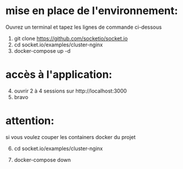 # mise en place de l'environnement:
Ouvrez un terminal et tapez les lignes de commande ci-dessous
1. git clone https://github.com/socketio/socket.io
2. cd socket.io/examples/cluster-nginx
3. docker-compose up -d

# accès à l'application:
4. ouvrir 2 à 4 sessions sur http://localhost:3000
5. bravo

# attention:
si vous voulez couper les containers docker du projet

6. cd socket.io/examples/cluster-nginx

7. docker-compose down
